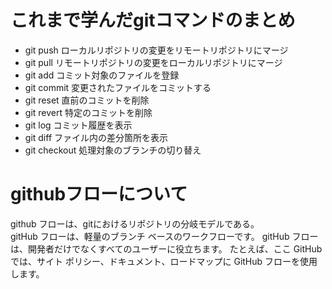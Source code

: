 # これまで学んだgitコマンドのまとめ
- git push
ローカルリポジトリの変更をリモートリポジトリにマージ  
- git pull
リモートリポジトリの変更をローカルリポジトリにマージ  
- git add
コミット対象のファイルを登録  
- git commit
変更されたファイルをコミットする  
- git reset
直前のコミットを削除  
- git revert
特定のコミットを削除  
- git log
コミット履歴を表示  
- git diff
ファイル内の差分箇所を表示  
- git checkout
処理対象のブランチの切り替え  

# githubフローについて
github フローは、gitにおけるリポジトリの分岐モデルである。  
gitHub フローは、軽量のブランチ ベースのワークフローです。 
gitHub フローは、開発者だけでなくすべてのユーザーに役立ちます。 
たとえば、ここ GitHub では、サイト ポリシー、ドキュメント、ロードマップに GitHub フローを使用します。
